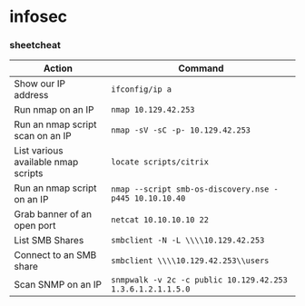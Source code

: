 # infosec

### sheetcheat

| Action        | Command      |
| ------|-----|
| Show our IP address | ``ifconfig/ip a`` |
| Run nmap on an IP | `` nmap 10.129.42.253 `` |
| Run an nmap script scan on an IP | `` nmap -sV -sC -p- 10.129.42.253 `` |
| List various available nmap scripts | `` locate scripts/citrix	  `` |
| Run an nmap script on an IP | `` nmap --script smb-os-discovery.nse -p445 10.10.10.40 `` |
| Grab banner of an open port | `` netcat 10.10.10.10 22 `` |
| List SMB Shares | `` smbclient -N -L \\\\10.129.42.253 `` |
| Connect to an SMB share | `` smbclient \\\\10.129.42.253\\users `` |
| Scan SNMP on an IP | `` snmpwalk -v 2c -c public 10.129.42.253 1.3.6.1.2.1.1.5.0 `` |
